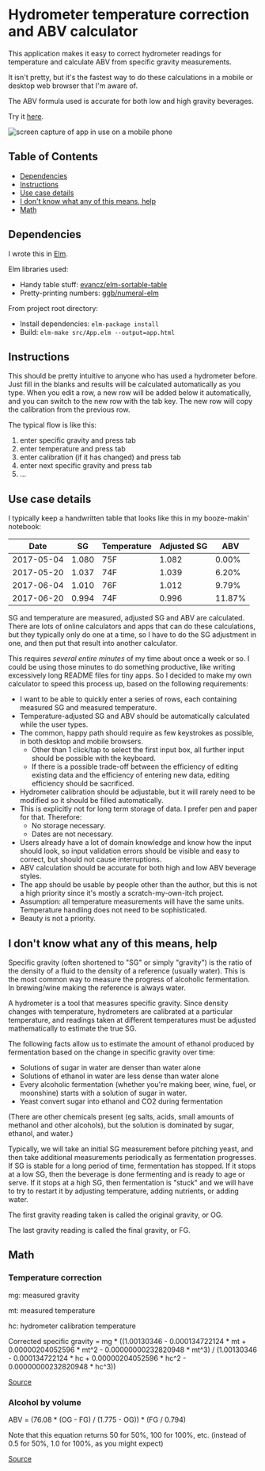 # Hydrometer temperature correction and ABV calculator

This application makes it easy to correct hydrometer readings for temperature
and calculate ABV from specific gravity measurements.

It isn't pretty, but it's the fastest way to do these calculations in a
mobile or desktop web browser that I'm aware of.

The ABV formula used is accurate for both low and high gravity beverages.

Try it [here](https://s3-us-west-1.amazonaws.com/mboren/brew.html).

![screen capture of app in use on a mobile phone](https://s3-us-west-1.amazonaws.com/hi-mom-im-on-the-internet/brewdemo.gif)

## Table of Contents
- [Dependencies](#dependencies)
- [Instructions](#instructions)
- [Use case details](#use-case-details)
- [I don't know what any of this means, help](#i-dont-know-what-any-of-this-means-help)
- [Math](#math)

## Dependencies
I wrote this in [Elm](http://elm-lang.org/).

Elm libraries used:
- Handy table stuff: [evancz/elm-sortable-table](http://package.elm-lang.org/packages/evancz/elm-sortable-table)
- Pretty-printing numbers: [ggb/numeral-elm](http://package.elm-lang.org/packages/ggb/numeral-elm)

From project root directory:
- Install dependencies: `elm-package install`
- Build: `elm-make src/App.elm --output=app.html`

## Instructions
This should be pretty intuitive to anyone who has used a hydrometer before.
Just fill in the blanks and results will be calculated automatically as you
type. When you edit a row, a new row will be added below it automatically,
and you can switch to the new row with the tab key. The new row will copy the
calibration from the previous row.

The typical flow is like this:
1. enter specific gravity and press tab
3. enter temperature and press tab
4. enter calibration (if it has changed) and press tab
5. enter next specific gravity and press tab
6. ...


## Use case details
I typically keep a handwritten table that looks like this in my booze-makin'
notebook:

|   Date     |  SG   | Temperature | Adjusted SG |  ABV   |
|------------|-------|-------------|-------------|--------|
| 2017-05-04 | 1.080 |         75F |      1.082  | 0.00%  |
| 2017-05-20 | 1.037 |         74F |      1.039  | 6.20%  |
| 2017-06-04 | 1.010 |         76F |      1.012  | 9.79%  |
| 2017-06-20 | 0.994 |         74F |      0.996  | 11.87% |

SG and temperature are measured, adjusted SG and ABV are calculated. There
are lots of online calculators and apps that can do these calculations, but
they typically only do one at a time, so I have to do the SG adjustment in
one, and then put that result into another calculator.

This requires *several entire minutes* of my time about once a week or so. I
could be using those minutes to do something productive, like writing
excessively long README files for tiny apps. So I decided to make my own
calculator to speed this process up, based on the following requirements:

- I want to be able to quickly enter a series of rows, each containing measured
  SG and measured temperature.
- Temperature-adjusted SG and ABV should be automatically calculated while
  the user types.
- The common, happy path should require as few keystrokes as possible, in both
  desktop and mobile browsers.
    - Other than 1 click/tap to select the first input box, all further input
      should be possible with the keyboard.
    - If there is a possible trade-off between the efficiency of editing
      existing data and the efficiency of entering new data, editing efficiency
      should be sacrificed.
- Hydrometer calibration should be adjustable, but it will rarely need to be
  modified so it should be filled automatically.
- This is explicitly not for long term storage of data. I prefer pen and paper
  for that. Therefore:
  - No storage necessary.
  - Dates are not necessary.
- Users already have a lot of domain knowledge and know how the input should
  look, so input validation errors should be visible and easy to correct,
  but should not cause interruptions.
- ABV calculation should be accurate for both high and low ABV beverage styles.
- The app should be usable by people other than the author, but this is not a
  high priority since it's mostly a scratch-my-own-itch project.
- Assumption: all temperature measurements will have the same units. Temperature
  handling does not need to be sophisticated.
- Beauty is not a priority.


## I don't know what any of this means, help

Specific gravity (often shortened to "SG" or simply "gravity") is the ratio
of the density of a fluid to the density of a reference (usually water). This
is the most common way to measure the progress of alcoholic fermentation. In
brewing/wine making the reference is always water.

A hydrometer is a tool that measures specific gravity. Since density changes
with temperature, hydrometers are calibrated at a particular temperature, and
readings taken at different temperatures must be adjusted mathematically to
estimate the true SG.

The following facts allow us to estimate the amount of ethanol produced by
fermentation based on the change in specific gravity over time:
- Solutions of sugar in water are denser than water alone
- Solutions of ethanol in water are less dense than water alone
- Every alcoholic fermentation (whether you're making beer, wine, fuel, or
  moonshine) starts with a solution of sugar in water.
- Yeast convert sugar into ethanol and CO2 during fermentation

(There are other chemicals present (eg salts, acids, small amounts of methanol and other alcohols), but the solution is dominated by sugar, ethanol, and water.)

Typically, we will take an initial SG measurement before pitching yeast, and
then take additional measurements periodically as fermentation progresses.
If SG is stable for a long period of time, fermentation has stopped. If it
stops at a low SG, then the beverage is done fermenting and is ready to age
or serve. If it stops at a high SG, then fermentation is "stuck" and we will
have to try to restart it by adjusting temperature, adding nutrients, or
adding water.

The first gravity reading taken is called the original gravity, or OG.

The last gravity reading is called the final gravity, or FG.

## Math

### Temperature correction
mg: measured gravity

mt: measured temperature

hc: hydrometer calibration temperature

Corrected specific gravity = mg * ((1.00130346 - 0.000134722124 * mt + 0.00000204052596 * mt^2  - 0.00000000232820948 * mt^3) / (1.00130346 - 0.000134722124 * hc + 0.00000204052596 * hc^2 - 0.00000000232820948 * hc^3))

[Source](https://homebrew.stackexchange.com/a/4142)

### Alcohol by volume

ABV = (76.08 * (OG - FG) / (1.775 - OG)) * (FG / 0.794)

Note that this equation returns 50 for 50%, 100 for 100%, etc. (instead of
0.5 for 50%, 1.0 for 100%, as you might expect)

[Source](https://www.brewersfriend.com/2011/06/16/alcohol-by-volume-calculator-updated/)

